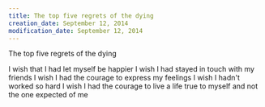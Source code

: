 ```yaml
---
title: The top five regrets of the dying
creation_date: September 12, 2014
modification_date: September 12, 2014
---
```



The top five regrets of the dying

I wish that I had let myself be happier
I wish I had stayed in touch with my friends
I wish I had the courage to express my feelings
I wish I hadn't worked so hard
I wish I had the courage to live a life true to myself and not the one expected of me 

